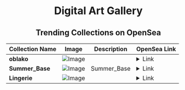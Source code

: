 <div align="center">

# Digital Art Gallery

## Trending Collections on OpenSea

| Collection Name                       | Image                                                                                     | Description                       | OpenSea Link                                                                                          |
|---------------------------------------|-------------------------------------------------------------------------------------------|-----------------------------------|--------------------------------------------------------------------------------------------------------|
| **oblako** | ![Image](https://i.seadn.io/s/raw/files/a6bc205d1fe36c06d20b6f46fdc17171.jpg?w=500&auto=format?w=200&auto=format) |  | <details><summary>Link</summary>[oblako](https://opensea.io/collection/oblako-8)</details> |
| **Summer_Base** | ![Image](https://i.seadn.io/s/raw/files/8bac25e73fa6c2c5fca1fe028b58b8d2.jpg?w=500&auto=format?w=200&auto=format) | Summer_Base | <details><summary>Link</summary>[Summer_Base](https://opensea.io/collection/summer-base-6)</details> |
| **Lingerie** | ![Image](https://i.seadn.io/s/raw/files/d8236a8f00ae94a6896b559562648652.jpg?w=500&auto=format?w=200&auto=format) |  | <details><summary>Link</summary>[Lingerie](https://opensea.io/collection/lingerie-20)</details> |

</div>